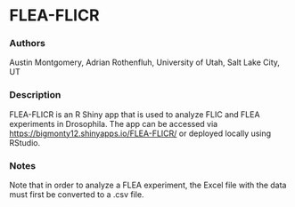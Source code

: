 # FLEA-FLICR
### Authors
Austin Montgomery, Adrian Rothenfluh, University of Utah, Salt Lake City, UT
### Description
FLEA-FLICR is an R Shiny app that is used to analyze FLIC and FLEA experiments in Drosophila. The app can be accessed via https://bigmonty12.shinyapps.io/FLEA-FLICR/ or deployed locally using RStudio.
### Notes
Note that in order to analyze a FLEA experiment, the Excel file with the data must first be converted to a .csv file. 
